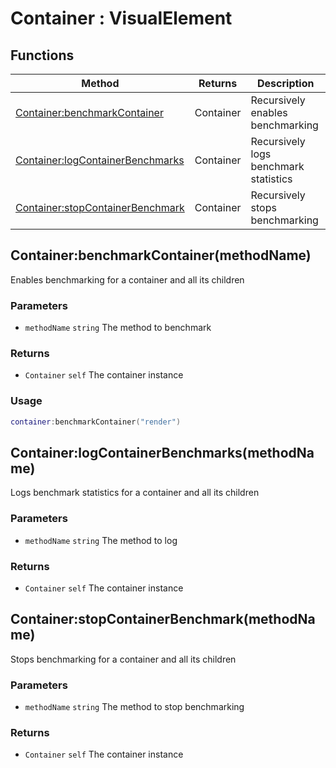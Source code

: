 # Container : VisualElement

## Functions

|Method|Returns|Description|
|---|---|---|
|[Container:benchmarkContainer](#container-benchmarkcontainer)|Container|Recursively enables benchmarking
|[Container:logContainerBenchmarks](#container-logcontainerbenchmarks)|Container|Recursively logs benchmark statistics
|[Container:stopContainerBenchmark](#container-stopcontainerbenchmark)|Container|Recursively stops benchmarking


## Container:benchmarkContainer(methodName)
Enables benchmarking for a container and all its children

### Parameters
* `methodName` `string` The method to benchmark

### Returns
* `Container` `self` The container instance

### Usage
 ```lua
container:benchmarkContainer("render")
```

## Container:logContainerBenchmarks(methodName)
Logs benchmark statistics for a container and all its children

### Parameters
* `methodName` `string` The method to log

### Returns
* `Container` `self` The container instance

## Container:stopContainerBenchmark(methodName)
Stops benchmarking for a container and all its children

### Parameters
* `methodName` `string` The method to stop benchmarking

### Returns
* `Container` `self` The container instance


